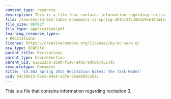 ```yaml
---
content_type: resource
description: This is a file that contains information regarding recitation 3.
file: /courses/14-662-labor-economics-ii-spring-2015/54c18e159ce184a4ad7e65ed603ca53c_MIT14_662S15_Recitation3.pdf
file_size: 807627
file_type: application/pdf
learning_resource_types:
- Recitations
license: https://creativecommons.org/licenses/by-nc-sa/4.0/
ocw_type: OCWFile
parent_title: Recitations
parent_type: CourseSection
parent_uid: 612222c0-168b-f1d0-a4d2-9dc6a7c517d5
resourcetype: Document
title: '14.662 Spring 2015 Recitation Notes: The Task Model'
uid: 54c18e15-9ce1-84a4-ad7e-65ed603ca53c
---
```

This is a file that contains information regarding recitation 3.